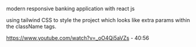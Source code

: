 modern responsive banking application with react js

using tailwind CSS to style the project which looks like extra params within the className tags.

https://www.youtube.com/watch?v=_oO4Qi5aVZs - 40:56